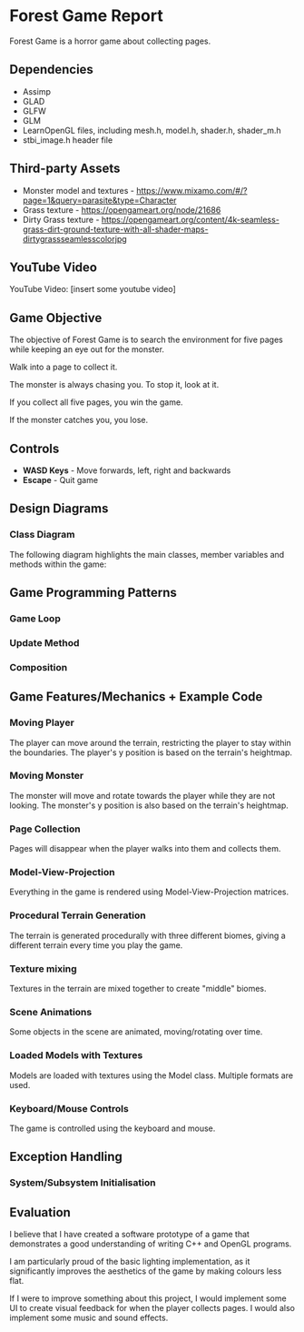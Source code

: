 # Forest Game Report
Forest Game is a horror game about collecting pages.

## Dependencies
- Assimp
- GLAD
- GLFW
- GLM
- LearnOpenGL files, including mesh.h, model.h, shader.h, shader_m.h
- stbi_image.h header file

## Third-party Assets
- Monster model and textures - https://www.mixamo.com/#/?page=1&query=parasite&type=Character
- Grass texture - https://opengameart.org/node/21686
- Dirty Grass texture - https://opengameart.org/content/4k-seamless-grass-dirt-ground-texture-with-all-shader-maps-dirtygrassseamlesscolorjpg

## YouTube Video
YouTube Video: [insert some youtube video]

## Game Objective
The objective of Forest Game is to search the environment for five pages while keeping an eye out for the monster.

Walk into a page to collect it.

The monster is always chasing you. To stop it, look at it.

If you collect all five pages, you win the game.

If the monster catches you, you lose.

## Controls
- **WASD Keys** - Move forwards, left, right and backwards
- **Escape** - Quit game

## Design Diagrams

### Class Diagram
The following diagram highlights the main classes, member variables and methods within the game:
<!-- ![Game loop pattern in Letrio](./images/game_loop.png) -->

## Game Programming Patterns

### Game Loop
<!-- ![Game loop pattern in Letrio](./images/game_loop.png) -->
### Update Method
<!-- ![Game loop pattern in Letrio](./images/game_loop.png) -->
### Composition
<!-- ![Game loop pattern in Letrio](./images/game_loop.png) -->

## Game Features/Mechanics + Example Code

### Moving Player
The player can move around the terrain, restricting the player to stay within the boundaries. The player's y position is based on the terrain's heightmap.
<!-- ![Game loop pattern in Letrio](./images/game_loop.png) -->
<!-- ![Code example of dropping a piece](./images/code_example_drop.png) -->
<!-- ![Code example of dropping a piece](./images/code_example_drop.png) -->
<!-- ![Code example of dropping a piece](./images/code_example_drop.png) -->
### Moving Monster
The monster will move and rotate towards the player while they are not looking. The monster's y position is also based on the terrain's heightmap.
<!-- ![Game loop pattern in Letrio](./images/game_loop.png) -->
<!-- ![Code example of dropping a piece](./images/code_example_drop.png) -->
<!-- ![Code example of dropping a piece](./images/code_example_drop.png) -->
<!-- ![Code example of dropping a piece](./images/code_example_drop.png) -->
### Page Collection
Pages will disappear when the player walks into them and collects them.
<!-- ![Game loop pattern in Letrio](./images/game_loop.png) -->
<!-- ![Code example of dropping a piece](./images/code_example_drop.png) -->
<!-- ![Code example of dropping a piece](./images/code_example_drop.png) -->
<!-- ![Code example of dropping a piece](./images/code_example_drop.png) -->
### Model-View-Projection
Everything in the game is rendered using Model-View-Projection matrices.
<!-- ![Code example of dropping a piece](./images/code_example_drop.png) CPP implementation -->
<!-- ![Code example of dropping a piece](./images/code_example_drop.png) Vertex shader implementation -->
### Procedural Terrain Generation
The terrain is generated procedurally with three different biomes, giving a different terrain every time you play the game.
<!-- ![Game loop pattern in Letrio](./images/game_loop.png) -->
<!-- ![Code example of dropping a piece](./images/code_example_drop.png) Vertex generation -->
<!-- ![Code example of dropping a piece](./images/code_example_drop.png) Heightmap assignment -->
<!-- ![Code example of dropping a piece](./images/code_example_drop.png) Biome assignment -->
### Texture mixing
Textures in the terrain are mixed together to create "middle" biomes.
<!-- ![Game loop pattern in Letrio](./images/game_loop.png) -->
<!-- ![Code example of dropping a piece](./images/code_example_drop.png) -->
<!-- ![Code example of dropping a piece](./images/code_example_drop.png) -->
<!-- ![Code example of dropping a piece](./images/code_example_drop.png) -->
### Scene Animations
Some objects in the scene are animated, moving/rotating over time.
<!-- ![Code example of dropping a piece](./images/code_example_drop.png) SUN rotation gif -->
<!-- ![Code example of dropping a piece](./images/code_example_drop.png) SUN rotation code -->
<!-- ![Code example of dropping a piece](./images/code_example_drop.png) PAGE rotation gif -->
<!-- ![Code example of dropping a piece](./images/code_example_drop.png) PAGE rotation code -->
### Loaded Models with Textures
Models are loaded with textures using the Model class. Multiple formats are used.
<!-- ![Code example of dropping a piece](./images/code_example_drop.png) Monster model with textures -->
<!-- ![Code example of dropping a piece](./images/code_example_drop.png) Monster class constructor -->
<!-- ![Code example of dropping a piece](./images/code_example_drop.png) Page class constructor -->
### Keyboard/Mouse Controls
The game is controlled using the keyboard and mouse.
<!-- ![Code example of dropping a piece](./images/code_example_drop.png) SUN rotation gif -->
<!-- ![Code example of dropping a piece](./images/code_example_drop.png) SUN rotation code -->
<!-- ![Code example of dropping a piece](./images/code_example_drop.png) PAGE rotation gif -->
<!-- ![Code example of dropping a piece](./images/code_example_drop.png) PAGE rotation code -->

## Exception Handling

### System/Subsystem Initialisation
<!-- ![Code example of dropping a piece](./images/code_example_drop.png) GLAD -->
<!-- ![Code example of dropping a piece](./images/code_example_drop.png) GLFW -->

## Evaluation
I believe that I have created a software prototype of a game that demonstrates a good understanding of writing C++ and OpenGL programs.

I am particularly proud of the basic lighting implementation, as it significantly improves the aesthetics of the game by making colours less flat.

If I were to improve something about this project, I would implement some UI to create visual feedback for when the player collects pages. I would also implement some music and sound effects.